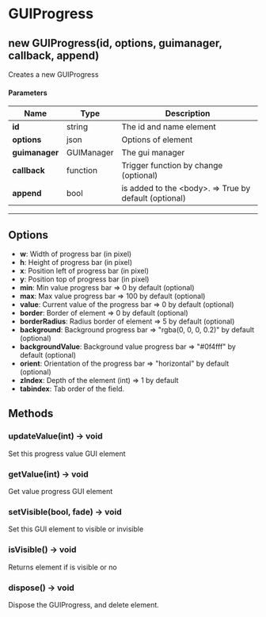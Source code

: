 # GUIProgress

## new GUIProgress(id, options, guimanager, callback, append)
Creates a new GUIProgress

#### Parameters
Name | Type | Description
---|---|---
**id** | string | The id and name element
**options** | json | Options of element
**guimanager** | GUIManager | The gui manager
**callback** | function | Trigger function by change (optional)
**append** | bool | is added to the &lt;body&gt;. =&gt; True by default (optional)
---

## Options

* **w**: Width of progress bar (in pixel)
* **h**: Height of progress bar (in pixel)
* **x**: Position left of progress bar (in pixel)
* **y**: Position top of progress bar (in pixel)
* **min**: Min value progress bar =&gt; 0 by default (optional)
* **max**: Max value progress bar =&gt; 100 by default (optional)
* **value**: Current value of the progress bar =&gt; 0 by default (optional)
* **border**: Border of element =&gt; 0 by default (optional)
* **borderRadius**: Radius border of element =&gt; 5 by default (optional)
* **background**: Background progress bar  =&gt; "rgba(0, 0, 0, 0.2)" by default (optional)
* **backgroundValue**: Background value progress bar  =&gt; "#0f4fff" by default (optional)
* **orient**: Orientation of the progress bar =&gt; "horizontal" by default (optional)
* **zIndex**: Depth of the element (int) =&gt; 1 by default
* **tabindex**: Tab order of the field.

## Methods

### updateValue(int) → void
Set this progress value GUI element 

### getValue(int) → void
Get value progress GUI element

### setVisible(bool, fade) → void
Set this GUI element to visible or invisible

### isVisible() → void
Returns element if is visible or no

### dispose() → void
Dispose the GUIProgress, and delete element.
